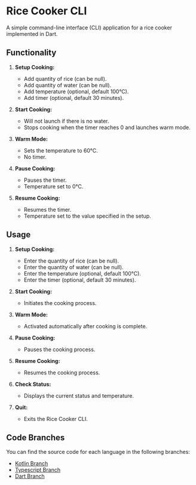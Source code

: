 # Rice Cooker CLI
A simple command-line interface (CLI) application for a rice cooker implemented in Dart.

## Functionality

1. **Setup Cooking:**
   - Add quantity of rice (can be null).
   - Add quantity of water (can be null).
   - Add temperature (optional, default 100°C).
   - Add timer (optional, default 30 minutes).

2. **Start Cooking:**
   - Will not launch if there is no water.
   - Stops cooking when the timer reaches 0 and launches warm mode.

3. **Warm Mode:**
   - Sets the temperature to 60°C.
   - No timer.

4. **Pause Cooking:**
   - Pauses the timer.
   - Temperature set to 0°C.

5. **Resume Cooking:**
   - Resumes the timer.
   - Temperature set to the value specified in the setup.

## Usage

1. **Setup Cooking:**
   - Enter the quantity of rice (can be null).
   - Enter the quantity of water (can be null).
   - Enter the temperature (optional, default 100°C).
   - Enter the timer (optional, default 30 minutes).

2. **Start Cooking:**
   - Initiates the cooking process.

3. **Warm Mode:**
   - Activated automatically after cooking is complete.

4. **Pause Cooking:**
   - Pauses the cooking process.

5. **Resume Cooking:**
   - Resumes the cooking process.

6. **Check Status:**
   - Displays the current status and temperature.

7. **Quit:**
   - Exits the Rice Cooker CLI.


## Code Branches

You can find the source code for each language in the following branches:

- [Kotlin Branch](https://github.com/hei-school/cc-d2-my-rice-cooker-miharyjoe/tree/feature/kotlin)
- [Typescript Branch](https://github.com/hei-school/cc-d2-my-rice-cooker-miharyjoe/tree/feature/typescript)
- [Dart Branch](https://github.com/hei-school/cc-d2-my-rice-cooker-miharyjoe/tree/feature/dart)

